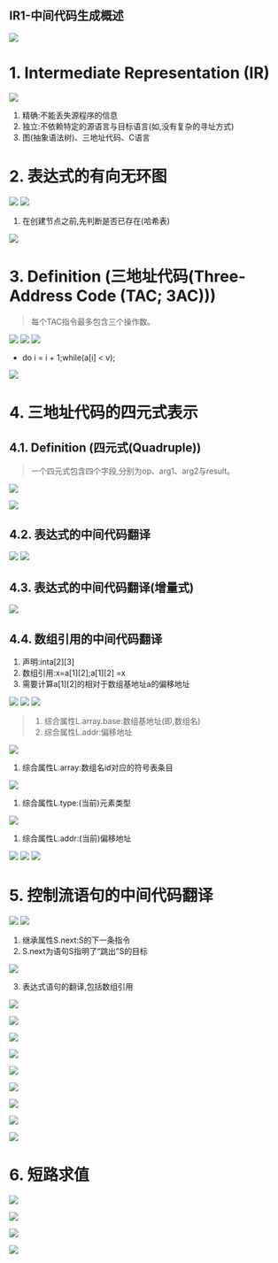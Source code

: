 IR1-中间代码生成概述
---

![](img/lec5/1.png)

# 1. Intermediate Representation (IR)
![](img/lec5/2.png)

1. 精确:不能丢失源程序的信息
2. 独立:不依赖特定的源语言与目标语言(如,没有复杂的寻址方式)
3. 图(抽象语法树)、三地址代码、C语言

# 2. 表达式的有向无环图
![](img/lec5/3.png)
![](img/lec5/4.png)

1. 在创建节点之前,先判断是否已存在(哈希表)

![](img/lec5/5.png)

# 3. Definition (三地址代码(Three-Address Code (TAC; 3AC)))
> 每个TAC指令最多包含三个操作数。

![](img/lec5/6.png)
![](img/lec5/7.png)
![](img/lec5/8.png)

- do i = i + 1;while(a[i] < v);

![](img/lec5/9.png)

# 4. 三地址代码的四元式表示

## 4.1. Definition (四元式(Quadruple))
> 一个四元式包含四个字段,分别为op、arg1、arg2与result。

![](img/lec5/10.png)

![](img/lec5/11.png)

## 4.2. 表达式的中间代码翻译
![](img/lec5/12.png)
![](img/lec5/13.png)

## 4.3. 表达式的中间代码翻译(增量式)
![](img/lec5/14.png)

## 4.4. 数组引用的中间代码翻译
1. 声明:inta[2][3]
2. 数组引用:x=a[1][2];a[1][2] =x
3. 需要计算a[1][2]的相对于数组基地址a的偏移地址

![](img/lec5/15.png)
![](img/lec5/16.png)
![](img/lec5/17.png)

> 1. 综合属性L.array.base:数组基地址(即,数组名)
> 2. 综合属性L.addr:偏移地址

![](img/lec5/18.png)

1. 综合属性L.array:数组名id对应的符号表条目

![](img/lec5/19.png)

1. 综合属性L.type:(当前)元素类型

![](img/lec5/20.png)

1. 综合属性L.addr:(当前)偏移地址

![](img/lec5/21.png)
![](img/lec5/22.png)
![](img/lec5/23.png)

# 5. 控制流语句的中间代码翻译
![](img/lec5/24.png)
![](img/lec5/25.png)

1. 继承属性S.next:S的下一条指令
2. S.next为语句S指明了“跳出”S的目标

![](img/lec5/26.png)

3. 表达式语句的翻译,包括数组引用

![](img/lec5/27.png)

![](img/lec5/28.png)

![](img/lec5/29.png)

![](img/lec5/30.png)

![](img/lec5/31.png)

![](img/lec5/32.png)

![](img/lec5/33.png)

![](img/lec5/34.png)

![](img/lec5/35.png)

# 6. 短路求值

![](img/lec5/36.png)

![](img/lec5/37.png)

![](img/lec5/38.png)

![](img/lec5/39.png)
